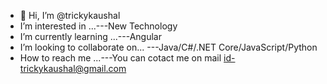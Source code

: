 - 👋 Hi, I’m @trickykaushal
-  I’m interested in ...---New Technology
-  I’m currently learning ...---Angular
-  I’m looking to collaborate on... ---Java/C#/.NET Core/JavaScript/Python
- How to reach me ...---You can cotact me on mail id-trickykaushal@gmail.com
